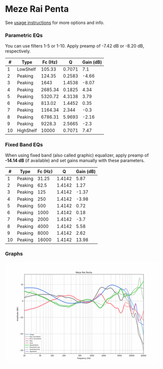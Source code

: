 # Meze Rai Penta
See [usage instructions](https://github.com/jaakkopasanen/AutoEq#usage) for more options and info.

### Parametric EQs
You can use filters 1-5 or 1-10. Apply preamp of -7.42 dB or -8.20 dB, respectively.

|   # | Type      |   Fc (Hz) |      Q |   Gain (dB) |
|-----|-----------|-----------|--------|-------------|
|   1 | LowShelf  |    105.33 | 0.7071 |        7.1  |
|   2 | Peaking   |    124.35 | 0.2583 |       -4.66 |
|   3 | Peaking   |   1643    | 1.4538 |       -8.07 |
|   4 | Peaking   |   2685.34 | 0.1825 |        4.34 |
|   5 | Peaking   |   5320.72 | 4.3138 |        3.79 |
|   6 | Peaking   |    813.02 | 1.4452 |        0.35 |
|   7 | Peaking   |   1164.34 | 2.344  |       -0.3  |
|   8 | Peaking   |   6786.31 | 5.9693 |       -2.16 |
|   9 | Peaking   |   9228.3  | 2.5665 |       -2.3  |
|  10 | HighShelf |  10000    | 0.7071 |        7.47 |

### Fixed Band EQs
When using fixed band (also called graphic) equalizer, apply preamp of **-14.14 dB** (if available) and set gains manually with these parameters.

|   # | Type    |   Fc (Hz) |      Q |   Gain (dB) |
|-----|---------|-----------|--------|-------------|
|   1 | Peaking |     31.25 | 1.4142 |        5.87 |
|   2 | Peaking |     62.5  | 1.4142 |        1.27 |
|   3 | Peaking |    125    | 1.4142 |       -1.37 |
|   4 | Peaking |    250    | 1.4142 |       -3.98 |
|   5 | Peaking |    500    | 1.4142 |        0.72 |
|   6 | Peaking |   1000    | 1.4142 |        0.18 |
|   7 | Peaking |   2000    | 1.4142 |       -3.7  |
|   8 | Peaking |   4000    | 1.4142 |        5.58 |
|   9 | Peaking |   8000    | 1.4142 |        2.62 |
|  10 | Peaking |  16000    | 1.4142 |       13.98 |

### Graphs
![](./Meze%20Rai%20Penta.png)
